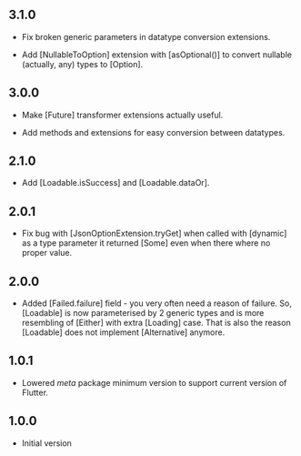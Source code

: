 ## 3.1.0

- Fix broken generic parameters in datatype conversion extensions.

- Add [NullableToOption] extension with [asOptional()] to convert nullable
(actually, any) types to [Option].

## 3.0.0

- Make [Future] transformer extensions actually useful.

- Add methods and extensions for easy conversion between datatypes.

## 2.1.0

- Add [Loadable.isSuccess] and [Loadable.dataOr].

## 2.0.1

- Fix bug with [JsonOptionExtension.tryGet] when called with [dynamic] 
as a type parameter it returned [Some] even when there where no proper value.

## 2.0.0

- Added [Failed.failure] field - you very often need a reason of failure.
So, [Loadable] is now parameterised by 2 generic types
and is more resembling of [Either] with extra [Loading] case.
That is also the reason [Loadable] does not implement [Alternative] anymore.

## 1.0.1

- Lowered *meta* package minimum version to support current version of Flutter.

## 1.0.0

- Initial version